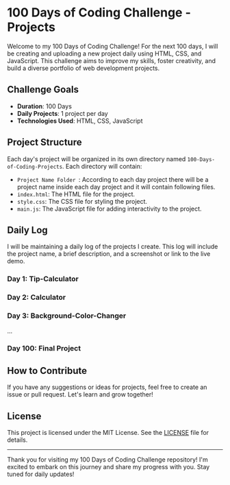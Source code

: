 # 100 Days of Coding Challenge - Projects

Welcome to my 100 Days of Coding Challenge! For the next 100 days, I will be creating and uploading a new project daily using HTML, CSS, and JavaScript. This challenge aims to improve my skills, foster creativity, and build a diverse portfolio of web development projects.

## Challenge Goals

- **Duration**: 100 Days
- **Daily Projects**: 1 project per day
- **Technologies Used**: HTML, CSS, JavaScript

## Project Structure

Each day's project will be organized in its own directory named `100-Days-of-Coding-Projects`. Each directory will contain:

- `Project Name Folder `: According to each day project there will be a project name inside each day project and it will contain following files.
- `index.html`: The HTML file for the project.
- `style.css`: The CSS file for styling the project.
- `main.js`: The JavaScript file for adding interactivity to the project.

## Daily Log

I will be maintaining a daily log of the projects I create. This log will include the project name, a brief description, and a screenshot or link to the live demo.

### Day 1: Tip-Calculator
### Day 2: Calculator
### Day 3: Background-Color-Changer




...

### Day 100: Final Project


## How to Contribute

If you have any suggestions or ideas for projects, feel free to create an issue or pull request. Let's learn and grow together!

## License

This project is licensed under the MIT License. See the [LICENSE](LICENSE) file for details.

---

Thank you for visiting my 100 Days of Coding Challenge repository! I'm excited to embark on this journey and share my progress with you. Stay tuned for daily updates!
